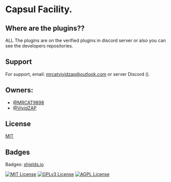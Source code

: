 # Capsul Facility.

## Where are the plugins??
ALL The plugins are on the verified plugins in discord server
or also you can see the developers repositories.

## Support

For support, email: mrcatvividzap@outlook.com  or server Discord ().


## Owners:

- [@MRCAT9898](https://www.github.com/MRCAT9898)
- [@VividZAP](https://github.com/VividZap)

## License

[MIT](https://choosealicense.com/licenses/mit/)

## Badges

Badges: [shields.io](https://shields.io/)

[![MIT License](https://img.shields.io/badge/License-MIT-green.svg)](https://choosealicense.com/licenses/mit/)
[![GPLv3 License](https://img.shields.io/badge/License-GPL%20v3-yellow.svg)](https://opensource.org/licenses/)
[![AGPL License](https://img.shields.io/badge/license-AGPL-blue.svg)](http://www.gnu.org/licenses/agpl-3.0)
